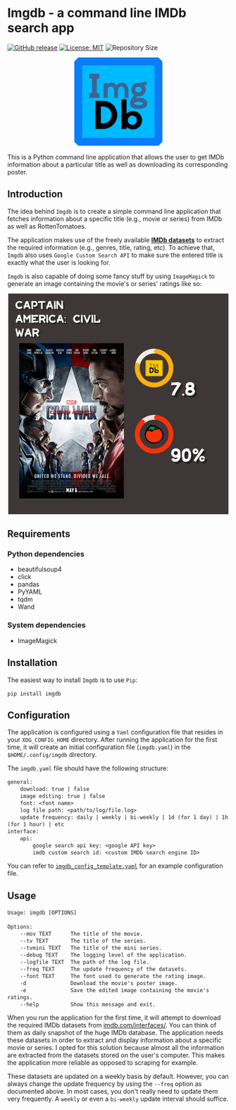 # Imgdb - a command line IMDb search app
[![GitHub release](https://img.shields.io/github/v/release/bbarcesaj125/imgdb.svg)](https://github.com/bbarcesaj125/imgdb/releases)
[![License: MIT](https://img.shields.io/badge/license-MIT-blue.svg)](https://opensource.org/licenses/MIT)
![Repository Size](https://img.shields.io/github/repo-size/bbarcesaj125/imgdb)

<p align="center">
	<img width="200" src="/art/imgdb_logo.png" alt="Imgdb Logo">
</p>

This is a Python command line application that allows the user to get 
IMDb information about a particular title as well as downloading its
corresponding poster.

## Introduction
The idea behind `Imgdb` is to create a simple command line application that
fetches information about a specific title (e.g., movie or series) from IMDb
as well as RottenTomatoes.

The application makes use of the freely available **[IMDb datasets](https://www.imdb.com/interfaces/)**
to extract the required information (e.g., genres, title, rating, etc). 
To achieve that, `Imgdb` also uses `Google Custom Search API` to make
sure the entered title is exactly what the user is looking for.

`Imgdb` is also capable of doing some fancy stuff by using `ImageMagick` to
generate an image containing the movie's or series' ratings like so:

<p align="center">
	<img width="500" src="/art/Captain_America_Civil_War_by_imgdb.png" alt="Captain America: Civil War Poster">
</p>

## Requirements
### Python dependencies

- beautifulsoup4
- click
- pandas
- PyYAML
- tqdm
- Wand

### System dependencies

- ImageMagick

## Installation
The easiest way to install `Imgdb` is to use `Pip`:

    pip install imgdb

## Configuration
The application is configured using a `Yaml` configuration file that resides
in your `XDG_CONFIG_HOME` directory. After running the application for the first
time, it will create an initial configuration file (`imgdb.yaml`) in the
`$HOME/.config/imgdb` directory.

The `imgdb.yaml` file should have the following structure:

    general:
        download: true | false
        image editing: true | false
        font: <font name>
        log file path: <path/to/log/file.log>
        update frequency: daily | weekly | bi-weekly | 1d (for 1 day) | 1h (for 1 hour) | etc
    interface:
        api:
            google search api key: <google API key>
            imdb custom search id: <custom IMDb search engine ID>

You can refer to [`imgdb_config_template.yaml`](/imgdb_config_template.yaml) for an example 
configuration file.

## Usage

    Usage: imgdb [OPTIONS]

    Options:
        --mov TEXT      The title of the movie.
        --tv TEXT       The title of the series.
        --tvmini TEXT   The title of the mini series.
        --debug TEXT    The logging level of the application.
        --logfile TEXT  The path of the log file.
        --freq TEXT     The update frequency of the datasets.
        --font TEXT     The font used to generate the rating image.
        -d              Download the movie's poster image.
        -e              Save the edited image containing the movie's ratings.
        --help          Show this message and exit.

When you run the application for the first time, it will attempt to download
the required IMDb datasets from [imdb.com/interfaces/](https://www.imdb.com/interfaces/). 
You can think of them as daily snapshot of the huge IMDb database.
The application needs these datasets in order to extract and display information
about a specific movie or series.
I opted for this solution because almost all the information are extracted
from the datasets stored on the user's computer. 
This makes the application more reliable as opposed to scraping for example.

These datasets are updated on a weekly basis by default. However, you can
always change the update frequency by using the `--freq` option as documented above.
In most cases, you don't really need to update them very frequently. A `weekly` or
even a `bi-weekly` update interval should suffice. 
